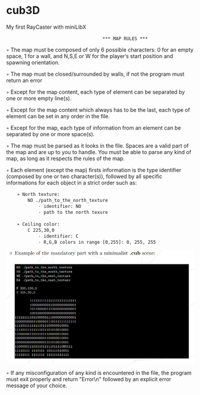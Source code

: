 # cub3D
My first RayCaster with miniLibX


				                        *** MAP RULES ***

◦ The map must be composed of only 6 possible characters: 0 for an empty space,
1 for a wall, and N,S,E or W for the player’s start position and spawning
orientation.


◦ The map must be closed/surrounded by walls, if not the program must return
an error


◦ Except for the map content, each type of element can be separated by one or
more empty line(s).


◦ Except for the map content which always has to be the last, each type of
element can be set in any order in the file.


◦ Except for the map, each type of information from an element can be separated
by one or more space(s).


◦ The map must be parsed as it looks in the file. Spaces are a valid part of the
map and are up to you to handle. You must be able to parse any kind of map,
as long as it respects the rules of the map.


◦ Each element (except the map) firsts information is the type identifier (composed by one or two character(s)), followed by all specific informations for each
object in a strict order such as:
        
        ∗ North texture:
            NO ./path_to_the_north_texture
                · identifier: NO
                · path to the north texure
        
        ∗ Ceiling color:
            C 225,30,0
                · identifier: C
                · R,G,B colors in range [0,255]: 0, 255, 255
        
![alt text](map.png)         

◦ If any misconfiguration of any kind is encountered in the file, the program
must exit properly and return "Error\n" followed by an explicit error message
of your choice.
